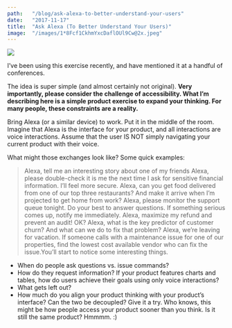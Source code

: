 ```yaml
---
path:	"/blog/ask-alexa-to-better-understand-your-users"
date:	"2017-11-17"
title:	"Ask Alexa (To Better Understand Your Users)"
image:	"/images/1*8Fcf1CkhmYxcDaflOUl9Cw@2x.jpeg"
---
```


![](/images/1*8Fcf1CkhmYxcDaflOUl9Cw@2x.jpeg)

I’ve been using this exercise recently, and have mentioned it at a handful of conferences.

The idea is super simple (and almost certainly not original). **Very importantly, please consider the challenge of accessibility. What I’m describing here is a simple product exercise to expand your thinking. For many people, these constraints are a reality.**

Bring Alexa (or a similar device) to work. Put it in the middle of the room. Imagine that Alexa is the interface for your product, and all interactions are voice interactions. Assume that the user IS NOT simply navigating your current product with their voice.

What might those exchanges look like? Some quick examples:


> Alexa, tell me an interesting story about one of my friends
> Alexa, please double-check it is me the next time I ask for sensitive financial information. I’ll feel more secure.
> Alexa, can you get food delivered from one of our top three restaurants? And make it arrive when I’m projected to get home from work?
> Alexa, please monitor the support queue tonight. Do your best to answer questions. If something serious comes up, notify me immediately.
> Alexa, maximize my refund and prevent an audit! OK?
> Alexa, what is the key predictor of customer churn? And what can we do to fix that problem?
> Alexa, we’re leaving for vacation. If someone calls with a maintenance issue for one of our properties, find the lowest cost available vendor who can fix the issue.You’ll start to notice some interesting things.

* When do people ask questions vs. issue commands?
* How do they request information? If your product features charts and tables, how do users achieve their goals using only voice interactions?
* What gets left out?
* How much do you align your product thinking with your product’s interface? Can the two be decoupled?
Give it a try. Who knows, this might be how people access your product sooner than you think. Is it still the same product? Hmmmm. :)

